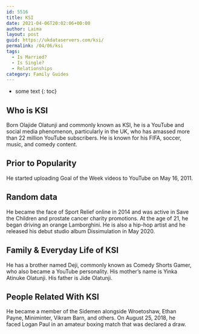 ```yaml
---
id: 5516
title: KSI
date: 2021-04-06T20:02:06+00:00
author: Laima
layout: post
guid: https://ukdataservers.com/ksi/
permalink: /04/06/ksi
tags:
  - Is Married?
  - Is Single?
  - Relationships
category: Family Guides
---
```


* some text
{: toc}


## Who is KSI
                  
                  
                  
Born Olajide Olatunji and commonly known as KSI, he is a YouTube and social media phenomenon, particularly in the UK, who has amassed more than 22 million YouTube subscribers. He is known for his FIFA, soccer, music, and comedy content.  
                  
              
            
              
            
                
                
                
## Prior to Popularity
                  
                  
                  
He started uploading Goal of the Week videos to YouTube on May 16, 2011.
                  
              
            
              
            
                
                
                
## Random data
                  
                  
                  
He became the face of Sport Relief online in 2014 and was active in Save the Children and prostate cancer charity promotions. At the age of 21, he began driving an orange Lamborghini. He is also a hip-hop artist and he released his debut studio album Dissimulation in May 2020. 
                  
              
            
              
            
                
                
                
## Family & Everyday Life of KSI
                  
                  
                  
He has a brother named Deji, commonly known as Comedy Shorts Gamer, who also became a YouTube personality. His mother&#8217;s name is Yinka Atinuke Olatunji. His father is Jide Olatunji.
                  
              
            
              
            
                
                
                
## People Related With KSI
                  
                  
                  
He became a member of the Sidemen alongside Wroetoshaw, Ethan Payne, Miniminter, Vikram Barn, and others. On August 25, 2018, he faced Logan Paul in an amateur boxing match that was declared a draw. 
                  
              
            
              
            
                
              
            
              
              
            
            
              
            
          
          
          